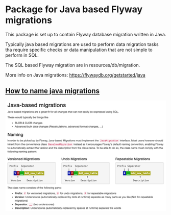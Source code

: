 # Package for Java based Flyway migrations

This package is set up to contain Flyway database migration written in Java.

Typically java based migrations are used to perform data migration tasks tha require 
specific checks or data manipulation that are not simple to perform in SQL.  

The SQL based Flyway migration are in resources/db/migration.

More info on Java migrations: https://flywaydb.org/getstarted/java

## [How to name java migrations](https://flywaydb.org/documentation/migrations#java-based-migrations)
![Naming Flyway JAVA migrations](Naming_Flyway_JAVA_migration.png)


